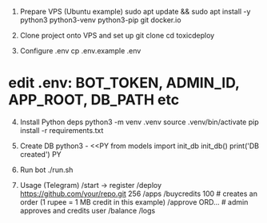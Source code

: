 1) Prepare VPS (Ubuntu example)
sudo apt update && sudo apt install -y python3 python3-venv python3-pip git docker.io

2) Clone project onto VPS and set up
git clone <paste-repo-url-or-copy-files>
cd toxicdeploy

3) Configure .env
cp .env.example .env
# edit .env: BOT_TOKEN, ADMIN_ID, APP_ROOT, DB_PATH etc

4) Install Python deps
python3 -m venv .venv
source .venv/bin/activate
pip install -r requirements.txt

5) Create DB
python3 - <<PY
from models import init_db
init_db()
print('DB created')
PY

6) Run bot
./run.sh

7) Usage (Telegram)
/start -> register
/deploy https://github.com/your/repo.git 256
/apps
/buycredits 100   # creates an order (1 rupee = 1 MB credit in this example)
/approve ORD...   # admin approves and credits user
/balance
/logs <appname>
